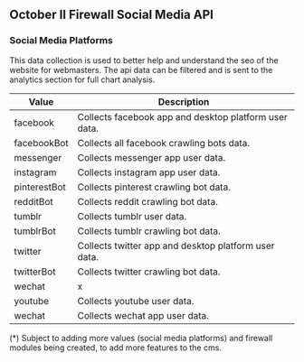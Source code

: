 ## October II Firewall Social Media API

### Social Media Platforms

This data collection is used to better help and understand the seo of the website for webmasters. The api data can be filtered and is sent to the analytics section for full chart analysis.

Value | Description
---|---
facebook | Collects facebook app and desktop platform user data.
facebookBot | Collects all facebook crawling bots data.
messenger | Collects messenger app user data.
instagram | Collects instagram app user data.
pinterestBot | Collects pinterest crawling bot data.
redditBot | Collects reddit crawling bot data.
tumblr | Collects tumblr user data.
tumblrBot | Collects tumblr crawling bot data.
twitter | Collects twitter app and desktop platform user data.
twitterBot | Collects twitter crawling bot data.
wechat | x
youtube | Collects youtube user data.
wechat | Collects wechat app user data.

(*) Subject to adding more values (social media platforms) and firewall modules being created, to add more features to the cms.
